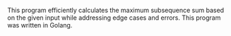 This program efficiently calculates the maximum subsequence sum based on the given input while addressing edge cases and errors.
This program was written in Golang. 
